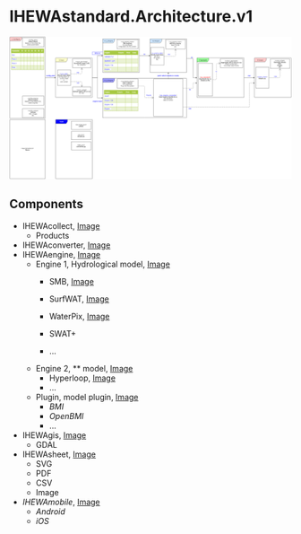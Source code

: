 # IHEWAstandard.Architecture.v1

![alt text](https://github.com/wateraccounting/IHEWAstandard/raw/master/Architecture/img/v1/IHEWA.png "IHEWA, Architecture")

## Components

  - IHEWAcollect, [Image](./img/v1/IHEWAcollect.png)
    - Products
  - IHEWAconverter, [Image](./img/v1/IHEWAconverter.png)
  - IHEWAengine, [Image](./img/v1/IHEWAengine.png)
    - Engine 1, Hydrological model, [Image](./img/v1/IHEWAengine.1.png)
      - SMB, [Image](./img/v1/IHEWAengine.1.SMB.png)
      - SurfWAT, [Image](./img/v1/IHEWAengine.1.SurfWAT.png)
      - WaterPix, [Image](./img/v1/IHEWAengine.1.WaterPix.png)

      - SWAT+
      - ...
    - Engine 2, ** model, [Image](./img/v1/IHEWAengine.2.png)
      - Hyperloop, [Image](./img/v1/IHEWAengine.2.Hyperloop.png)
      - ...
    - Plugin, model plugin, [Image](./img/v1/IHEWAengine.Plugin.png)
      - _BMI_
      - _OpenBMI_
      - ...
  - IHEWAgis, [Image](./img/v1/IHEWAgis.png)
    - GDAL
  - IHEWAsheet, [Image](./img/v1/IHEWAsheet.png)
    - SVG
    - PDF
    - CSV
    - Image
  - _IHEWAmobile_, [Image](./img/v1/IHEWAmobile.png)
    - _Android_
    - _iOS_

